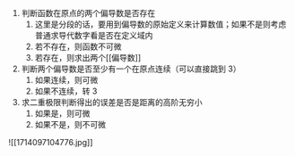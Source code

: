1. 判断函数在原点的两个偏导数是否存在
	1. 这里是分段的话，要用到偏导数的原始定义来计算数值；如果不是则考虑普通求导代数字看是否在定义域内
	2. 若不存在，则函数不可微
	3. 若存在，则求出两个[[偏导数]]
3. 判断两个偏导数是否至少有一个在原点连续（可以直接跳到 3）
	1. 如果连续，则可微
	2. 如果不连续，转 3
4. 求二重极限判断得出的误差是否是距离的高阶无穷小
	1. 如果是，则可微
	2. 如果不是，则不可微

![[1714097104776.jpg]]

